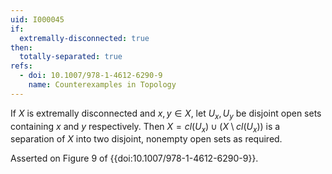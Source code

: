 ```yaml
---
uid: I000045
if:
  extremally-disconnected: true
then:
  totally-separated: true
refs:
  - doi: 10.1007/978-1-4612-6290-9
    name: Counterexamples in Topology
---
```

If $X$ is extremally disconnected and $x,y \in X$, let $U_x, U_y$ be disjoint open sets containing $x$ and $y$ respectively. Then $X = cl(U_x) \cup (X \setminus cl(U_x))$ is a separation of $X$ into two disjoint, nonempty open sets as required.

Asserted on Figure 9 of {{doi:10.1007/978-1-4612-6290-9}}.
